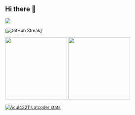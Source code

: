 ## Hi there 👋

![](https://komarev.com/ghpvc/?username=acul4321)

[![GitHub Streak](https://streak-stats.demolab.com?user=Acul4321&center=true&theme=transparent&hide_border=true&card_width=700)]

<p allign="center">
  <a href="https://github.com/Acul4321/portfolio-website">
    <img height="200px" src="https://github-readme-stats.vercel.app/api?username=Acul4321&theme=transparent&show_icons=true">
  </a>
  <a href="https://github.com/Acul4321/portfolio-website">
    <img height="200px" src="https://github-readme-stats.vercel.app/api/top-langs/?username=Acul4321&theme=transparent&layout=compact">
  </a>
</p>

[![Acul4321's atcoder stats](https://atcoder-readme-stats.vercel.app/stats/Acul4321?theme=default&show_icons=true&width=450)](https://atcoder.jp/users/Acul4321)
